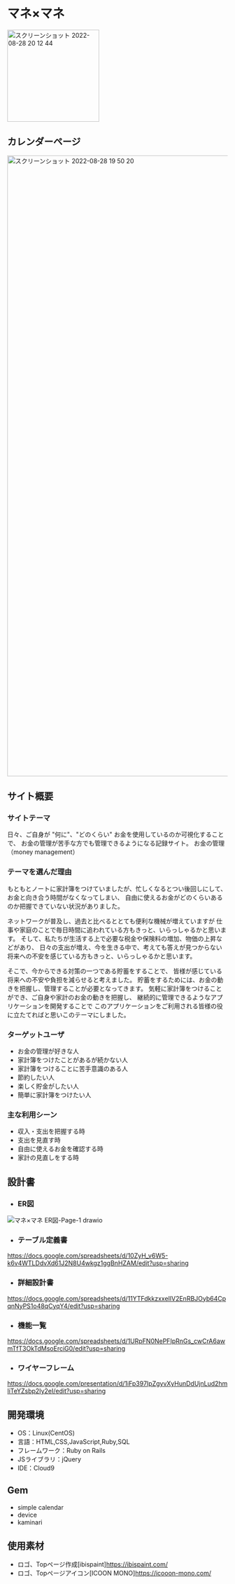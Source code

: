 # マネ×マネ
<img width="210" alt="スクリーンショット 2022-08-28 20 12 44" src="https://user-images.githubusercontent.com/106299497/187071203-b571ca5a-f4f2-4c11-9059-4a1bb5fb685d.png">

## カレンダーページ

<img width="1418" alt="スクリーンショット 2022-08-28 19 50 20" src="https://user-images.githubusercontent.com/106299497/187070540-f964286f-2821-4f96-96d9-f217d95cab0d.png">

## サイト概要
### サイトテーマ
日々、ご自身が "何に"、"どのくらい" お金を使用しているのか可視化することで、
お金の管理が苦手な方でも管理できるようになる記録サイト。
お金の管理（money management）

### テーマを選んだ理由
もともとノートに家計簿をつけていましたが、忙しくなるとつい後回しにして、
お金と向き合う時間がなくなってしまい、
自由に使えるお金がどのくらいあるのか把握できていない状況がありました。

ネットワークが普及し、過去と比べるととても便利な機械が増えていますが
仕事や家庭のことで毎日時間に追われている方もきっと、いらっしゃるかと思います。
そして、私たちが生活する上で必要な税金や保険料の増加、物価の上昇などがあり、
日々の支出が増え、今を生きる中で、考えても答えが見つからない
将来への不安を感じている方もきっと、いらっしゃるかと思います。

そこで、今からできる対策の一つである貯蓄をすることで、
皆様が感じている将来への不安や負担を減らせると考えました。
貯蓄をするためには、お金の動きを把握し、管理することが必要となってきます。
気軽に家計簿をつけることができ、ご自身や家計のお金の動きを把握し、
継続的に管理できるようなアプリケーションを開発することで
このアプリケーションをご利用される皆様の役に立たてればと思いこのテーマにしました。

### ターゲットユーザ
- お金の管理が好きな人
- 家計簿をつけたことがあるが続かない人
- 家計簿をつけることに苦手意識のある人
- 節約したい人
- 楽しく貯金がしたい人
- 簡単に家計簿をつけたい人


### 主な利用シーン
- 収入・支出を把握する時
- 支出を見直す時
- 自由に使えるお金を確認する時
- 家計の見直しをする時

## 設計書

- ### ER図
![マネ×マネ ER図-Page-1 drawio](https://user-images.githubusercontent.com/106299497/187067024-a22a19d3-f352-49b5-8d89-e0f08fd10aac.png)

- ### テーブル定義書
https://docs.google.com/spreadsheets/d/10ZyH_v6W5-k6v4WTLDdvXd61J2N8U4wkgz1ggBnHZAM/edit?usp=sharing

- ### 詳細設計書
https://docs.google.com/spreadsheets/d/11YTFdkkzxxeIlV2EnRBJOyb64CpqnNyPS1o48qCyqY4/edit?usp=sharing

- ### 機能一覧
https://docs.google.com/spreadsheets/d/1URpFN0NePFIpRnGs_cwCrA6awmTfT3OkTdMsoErciG0/edit?usp=sharing

- ### ワイヤーフレーム
https://docs.google.com/presentation/d/1iFp397IpZgyvXyHunDdUjnLud2hmliTeYZsbp2Iy2eI/edit?usp=sharing

## 開発環境

- OS：Linux(CentOS)
- 言語：HTML,CSS,JavaScript,Ruby,SQL
- フレームワーク：Ruby on Rails
- JSライブラリ：jQuery
- IDE：Cloud9

## Gem

- simple calendar
- device
- kaminari

## 使用素材

 - ロゴ、Topページ作成[ibispaint]https://ibispaint.com/
 - ロゴ、Topページアイコン[ICOON MONO]https://icooon-mono.com/